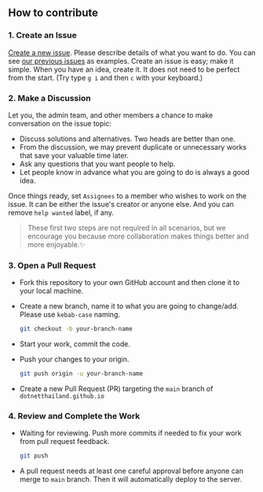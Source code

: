 ## How to contribute

### 1. Create an Issue
[Create a new issue](https://github.com/dotnetthailand/dotnetthailand.github.io/issues/new). Please describe details of what you want to do. You can see [our previous issues](https://github.com/dotnetthailand/dotnetthailand.github.io/issues) as examples. Create an issue is easy; make it simple. When you have an idea, create it. It does not need to be perfect from the start. (Try type `g i` and then `c` with your keyboard.)

### 2. Make a Discussion
Let you, the admin team, and other members a chance to make conversation on the issue topic:

  - Discuss solutions and alternatives. Two heads are better than one.
  - From the discussion, we may prevent duplicate or unnecessary works that save your valuable time later.
  - Ask any questions that you want people to help.
  - Let people know in advance what you are going to do is always a good idea.

Once things ready, set `Assignees` to a member who wishes to work on the issue. It can be either the issue's creator or anyone else. And you can remove `help wanted` label, if any.

> These first two steps are not required in all scenarios, but we encourage you because more collaboration makes things better and more enjoyable.✨

### 3. Open a Pull Request
- Fork this repository to your own GitHub account and then clone it to your local machine.
- Create a new branch, name it to what you are going to change/add. Please use `kebab-case` naming.

  ```sh
  git checkout -b your-branch-name
  ```
- Start your work, commit the code.
- Push your changes to your origin.

  ```sh
  git push origin -u your-branch-name
  ```

- Create a new Pull Request (PR) targeting the `main` branch of `dotnetthailand.github.io`

### 4. Review and Complete the Work
- Waiting for reviewing. Push more commits if needed to fix your work from pull request feedback.

  ```sh
  git push
  ```

- A pull request needs at least one careful approval before anyone can merge to `main` branch. Then it will automatically deploy to the server.